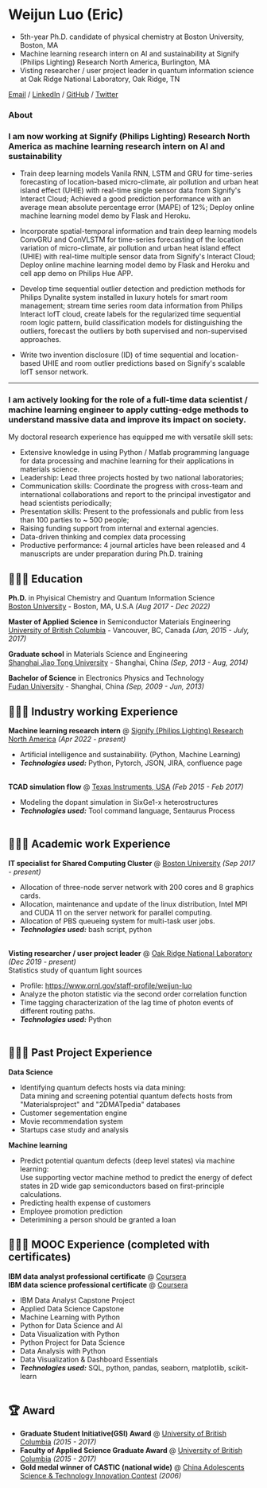# Weijun Luo (Eric)

- 5th-year Ph.D. candidate of physical chemistry at Boston University, Boston, MA <br>
- Machine learning research intern on AI and sustainability at Signify (Philips Lighting) Research North America, Burlington, MA <br>
- Visting researcher / user project leader in quantum information science at Oak Ridge National Laboratory, Oak Ridge, TN <br>

[Email](mailto:weijun.luo.eric@gmail.com)  / [LinkedIn](https://www.linkedin.com/in/weijun-eric-luo/) / [GitHub](https://github.com/arenasluo/) / [Twitter](https://twitter.com/arenasluo/) 

### About
### I am now working at Signify (Philips Lighting) Research North America as machine learning research intern on AI and sustainability 

- Train deep learning models Vanila RNN, LSTM and GRU for time-series forecasting of location-based micro-climate, air pollution and urban heat island effect (UHIE) with real-time single sensor data from Signify's Interact Cloud; Achieved a good prediction performance with an average mean absolute percentage error (MAPE) of 12\%; Deploy online machine learning model demo by Flask and Heroku.
        
- Incorporate spatial-temporal information and train deep learning models ConvGRU and ConVLSTM for time-series forecasting of the location variation of micro-climate, air pollution and urban heat island effect (UHIE) with real-time multiple sensor data from Signify's Interact Cloud; Deploy online machine learning model demo by Flask and Heroku and cell app demo on Philips Hue APP.

- Develop time sequential outlier detection and prediction methods for Philips Dynalite system installed in luxury hotels for smart room management; stream time series room data information from Philips Interact IofT cloud, create labels for the regularized time sequential room logic pattern, build classification models for distinguishing the outliers, forecast the outliers by both supervised and non-supervised approaches.
        
- Write two invention disclosure (ID) of time sequential and location-based UHIE and room outlier predictions based on Signify's scalable IofT sensor network.
--------------------------------------------------------------------------
### I am actively looking for the role of a full-time data scientist / machine learning engineer to apply cutting-edge methods to understand massive data and improve its impact on society.
My doctoral research experience has equipped me with versatile skill sets:
- Extensive knowledge in using Python / Matlab programming language for data processing and machine learning for their applications in materials science.
- Leadership: Lead three projects hosted by two national laboratories;
- Communication skills: Coordinate the progress with cross-team and international collaborations and report to the principal investigator and head scientists periodically;
- Presentation skills: Present to the professionals and public from less than 100 parties to ~ 500 people;
- Raising funding support from internal and external agencies.
- Data-driven thinking and complex data processing
- Productive performance: 4 journal articles have been released and 4 manuscripts are under preparation during Ph.D. training


## 👩🏼‍🎓 Education

**Ph.D.** in Phyisical Chemistry and Quantum Information Science <br>
[Boston University](https://www.bu.edu/) - Boston, MA, U.S.A _(Aug 2017 - Dec 2022)_ <br>

**Master of Applied Science** in Semiconductor Materials Engineering <br>
[University of British Columbia](https://www.ubc.ca/) - Vancouver, BC, Canada _(Jan, 2015 - July, 2017)_

**Graduate school** in Materials Science and Engineering <br>
[Shanghai Jiao Tong University](https://en.sjtu.edu.cn/) - Shanghai, China _(Sep, 2013 - Aug, 2014)_

**Bachelor of Science** in Electronics Physics and Technology<br>
[Fudan University](https://www.fudan.edu.cn/en/) - Shanghai, China _(Sep, 2009 - Jun, 2013)_

## 👩🏼‍💻 Industry working Experience
**Machine learning research intern** @ [Signify (Philips Lighting) Research North America](https://www.signify.com/global) _(Apr 2022 - present)_ <br>
  - Artificial intelligence and sustainability. (Python, Machine Learning)
  - **_Technologies used:_** Python, Pytorch, JSON, JIRA, confluence page
<br><br>

**TCAD simulation flow** @ [Texas Instruments, USA](https://www.ti.com) _(Feb 2015 - Feb 2017)_ <br>
  - Modeling the dopant simulation in SixGe1-x heterostructures
  - **_Technologies used:_** Tool command language, Sentaurus Process
<br><br>


## 👩🏼‍💻 Academic work Experience
**IT specialist for Shared Computing Cluster** @ [Boston University](https://bu.edu/) _(Sep 2017 - present)_ <br>
  - Allocation of three-node server network with 200 cores and 8 graphics cards.
  - Allocation, maintenance and update of the linux distribution, Intel MPI and CUDA 11 on the server network for parallel computing.
  - Allocation of PBS queueing system for multi-task user jobs.
  - **_Technologies used:_** bash script, python
<br><br>

**Visting researcher / user project leader** @ [Oak Ridge National Laboratory](https://www.ornl.gov/staff-profile/weijun-luo/) _(Dec 2019 - present)_ <br>
Statistics study of quantum light sources 
  - Profile: https://www.ornl.gov/staff-profile/weijun-luo
  - Analyze the photon statistic via the second order correlation function 
  - Time tagging characterization of the lag time of photon events of different routing paths.
  - **_Technologies used:_** Python
<br><br>

## 👩🏼‍💻 Past Project Experience
**Data Science**  <br>
  - Identifying quantum defects hosts via data mining: \
     Data mining and screening potential quantum defects hosts from "Materialsproject" and "2DMATpedia" databases   
  - Customer segementation engine
  - Movie recommendation system
  - Startups case study and analysis

**Machine learning**  <br>
  - Predict potential quantum defects (deep level states) via machine learning:\
     Use supporting vector machine method to predict the energy of defect states in 2D wide gap semiconductors based on first-principle calculations.
  - Predicting health expense of customers
  - Employee promotion prediction
  - Deterimining a person should be granted a loan


## 👩🏼‍💻 MOOC Experience (completed with certificates)
**IBM data analyst professional certificate** @ [Coursera](https://https://www.coursera.org/) <br>
**IBM data science professional certificate** @ [Coursera](https://https://www.coursera.org/) <br>
  - IBM Data Analyst Capstone Project
  - Applied Data Science Capstone
  - Machine Learning with Python
  - Python for Data Science and AI
  - Data Visualization with Python
  - Python Project for Data Science
  - Data Analysis with Python
  - Data Visualization & Dashboard Essentials
  - **_Technologies used:_** SQL, python, pandas, seaborn, matplotlib, scikit-learn
<br><br>


## 🏆 Award
- **Graduate Student Initiative(GSI) Award** @ [University of British Columbia](https://ubc.ca/) _(2015 - 2017)_ <br>
- **Faculty of Applied Science Graduate Award** @ [University of British Columbia](https://ubc.ca/) _(2015 - 2017)_ <br>
- **Gold medal winner of CASTIC (national wide)** @ [China Adolescents Science & Technology Innovation Contest](https://www.cyscc.org.cn/WhatWeDo/whatWeDo_do.aspx?type=Castic/) _(2006)_ <br>


